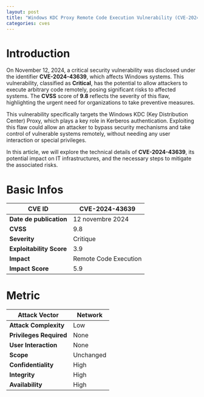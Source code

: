 ```yaml
---
layout: post
title: "Windows KDC Proxy Remote Code Execution Vulnerability (CVE-2024-43639)"
categories: cves
---
```


# Introduction

On November 12, 2024, a critical security vulnerability was disclosed under the identifier **CVE-2024-43639**, which affects Windows systems. This vulnerability, classified as **Critical**, has the potential to allow attackers to execute arbitrary code remotely, posing significant risks to affected systems. The **CVSS** score of **9.8** reflects the severity of this flaw, highlighting the urgent need for organizations to take preventive measures.

This vulnerability specifically targets the Windows KDC (Key Distribution Center) Proxy, which plays a key role in Kerberos authentication. Exploiting this flaw could allow an attacker to bypass security mechanisms and take control of vulnerable systems remotely, without needing any user interaction or special privileges.

In this article, we will explore the technical details of **CVE-2024-43639**, its potential impact on IT infrastructures, and the necessary steps to mitigate the associated risks.

# Basic Infos

| **CVE ID**        | CVE-2024-43639       |
|-------------------|----------------------|
| **Date de publication** | 12 novembre 2024   |
| **CVSS**          | 9.8                  |
| **Severity**      | Critique             |
| **Exploitability Score** | 3.9            |
| **Impact**        | Remote Code Execution|
| **Impact Score**  | 5.9                  |

# Metric

| **Attack Vector**             | Network        |
|-------------------------------|----------------|
| **Attack Complexity**          | Low            |
| **Privileges Required**        | None           |
| **User Interaction**           | None           |
| **Scope**                      | Unchanged      |
| **Confidentiality**            | High           |
| **Integrity**                  | High           |
| **Availability**               | High           |
